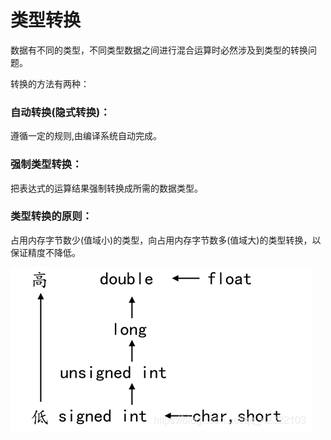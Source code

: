 # 类型转换

数据有不同的类型，不同类型数据之间进行混合运算时必然涉及到类型的转换问题。

转换的方法有两种：

### 自动转换(隐式转换)：

遵循一定的规则,由编译系统自动完成。

### 强制类型转换：

把表达式的运算结果强制转换成所需的数据类型。

### 类型转换的原则：

占用内存字节数少(值域小)的类型，向占用内存字节数多(值域大)的类型转换，以保证精度不降低。

![1730709653741](images/类型转换基础/1730709653741.png)
